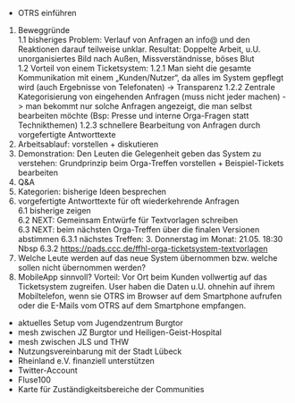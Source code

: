 * OTRS einführen
 1. Beweggründe<br>
 1.1 bisheriges Problem: Verlauf von Anfragen an info@ und den Reaktionen darauf teilweise unklar. Resultat: Doppelte Arbeit, u.U. unorganisiertes Bild nach Außen, Missverständnisse, böses Blut<br>
 1.2 Vorteil von einem Ticketsystem:
 1.2.1 Man sieht die gesamte Kommunikation mit einem „Kunden/Nutzer“, da alles im System gepflegt wird (auch Ergebnisse von Telefonaten) -> Transparenz
 1.2.2 Zentrale Kategorisierung von eingehenden Anfragen (muss nicht jeder machen) -> man bekommt nur solche Anfragen angezeigt, die man selbst bearbeiten möchte (Bsp: Presse und interne Orga-Fragen statt Technikthemen)
 1.2.3 schnellere Bearbeitung von Anfragen durch vorgefertigte Antworttexte
 2. Arbeitsablauf: vorstellen + diskutieren<br>
 3. Demonstration: Den Leuten die Gelegenheit geben das System zu verstehen: Grundprinzip beim Orga-Treffen vorstellen + Beispiel-Tickets bearbeiten<br>
 4. Q&A<br>
 5. Kategorien: bisherige Ideen besprechen<br>
 6. vorgefertigte Antworttexte für oft wiederkehrende Anfragen<br>
 6.1 bisherige zeigen<br>
 6.2 NEXT: Gemeinsam Entwürfe für Textvorlagen schreiben<br>
 6.3 NEXT: beim nächsten Orga-Treffen über die finalen Versionen abstimmen
 6.3.1 nächstes Treffen: 3. Donnerstag im Monat: 21.05. 18:30 Nbsp
 6.3.2 https://pads.ccc.de/ffhl-orga-ticketsystem-textvorlagen
 8. Welche Leute werden auf das neue System übernommen bzw. welche sollen nicht übernommen werden?
 9. MobileApp sinnvoll?
 Vorteil: Vor Ort beim Kunden vollwertig auf das Ticketsystem zugreifen. User haben die Daten u.U. ohnehin auf ihrem Mobiltelefon, wenn sie OTRS im Browser auf dem Smartphone aufrufen oder die E-Mails vom OTRS auf dem Smartphone empfangen.

* aktuelles Setup vom Jugendzentrum Burgtor
* mesh zwischen JZ Burgtor und Heiligen-Geist-Hospital
* mesh zwischen JLS und THW
* Nutzungsvereinbarung mit der Stadt Lübeck
* Rheinland e.V. finanziell unterstützen
* Twitter-Account
* Fluse100
* Karte für Zuständigkeitsbereiche der Communities

